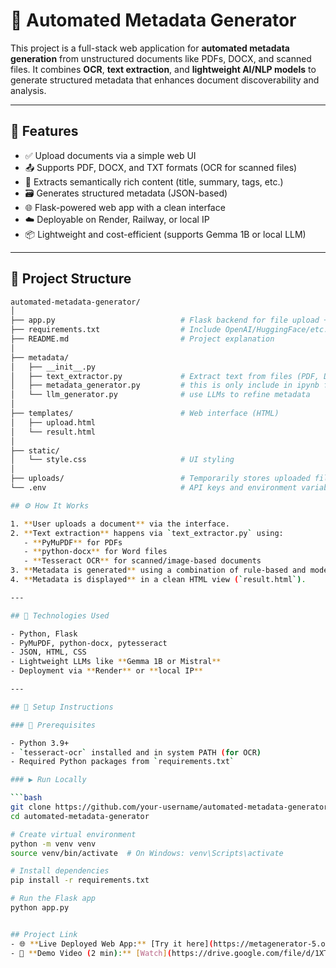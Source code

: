 # 📄 Automated Metadata Generator

This project is a full-stack web application for **automated metadata generation** from unstructured documents like PDFs, DOCX, and scanned files. It combines **OCR**, **text extraction**, and **lightweight AI/NLP models** to generate structured metadata that enhances document discoverability and analysis.

---

## 🚀 Features

- ✅ Upload documents via a simple web UI
- 📤 Supports PDF, DOCX, and TXT formats (OCR for scanned files)
- 🧠 Extracts semantically rich content (title, summary, tags, etc.)
- 🗃️ Generates structured metadata (JSON-based)
- 🌐 Flask-powered web app with a clean interface
- ☁️ Deployable on Render, Railway, or local IP
- 📦 Lightweight and cost-efficient (supports Gemma 1B or local LLM)

---

## 📁 Project Structure

```bash
automated-metadata-generator/
│
├── app.py                            # Flask backend for file upload + metadata
├── requirements.txt                  # Include OpenAI/HuggingFace/etc.
├── README.md                         # Project explanation
│
├── metadata/                       
│   ├── __init__.py
│   ├── text_extractor.py             # Extract text from files (PDF, DOCX, OCR)
│   ├── metadata_generator.py         # this is only include in ipynb file as of now it is blanked.
│   └── llm_generator.py              # use LLMs to refine metadata
│
├── templates/                        # Web interface (HTML)
│   ├── upload.html
│   └── result.html
│
├── static/                           
│   └── style.css                     # UI styling
│
├── uploads/                          # Temporarily stores uploaded files
└── .env                              # API keys and environment variables

## ⚙️ How It Works

1. **User uploads a document** via the interface.
2. **Text extraction** happens via `text_extractor.py` using:
   - **PyMuPDF** for PDFs
   - **python-docx** for Word files
   - **Tesseract OCR** for scanned/image-based documents
3. **Metadata is generated** using a combination of rule-based and model-based logic (LLMs optional).
4. **Metadata is displayed** in a clean HTML view (`result.html`).

---

## 🧪 Technologies Used

- Python, Flask  
- PyMuPDF, python-docx, pytesseract  
- JSON, HTML, CSS  
- Lightweight LLMs like **Gemma 1B or Mistral**   
- Deployment via **Render** or **local IP**

---

## 🧰 Setup Instructions

### 🔧 Prerequisites

- Python 3.9+
- `tesseract-ocr` installed and in system PATH (for OCR)
- Required Python packages from `requirements.txt`

### ▶️ Run Locally

```bash
git clone https://github.com/your-username/automated-metadata-generator.git
cd automated-metadata-generator

# Create virtual environment
python -m venv venv
source venv/bin/activate  # On Windows: venv\Scripts\activate

# Install dependencies
pip install -r requirements.txt

# Run the Flask app
python app.py


## Project Link
- 🌐 **Live Deployed Web App:** [Try it here](https://metagenerator-5.onrender.com/)  
- 🎥 **Demo Video (2 min):** [Watch](https://drive.google.com/file/d/1XTtJrOJb1KYVVUL8K2RgfjjQT_Ofh169/view?usp=sharing)
